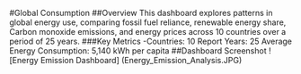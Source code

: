 #Global Consumption
##Overview
This dashboard explores patterns in global energy use, comparing fossil fuel reliance, renewable energy share, Carbon monoxide emissions, and energy prices across 10 countries over a period of 25 years.
###Key Metrics
-Countries: 10
Report Years: 25
Average Energy Consumption: 5,140 kWh per capita
##Dashboard Screenshot
![Energy Emission Dashboard]
(Energy_Emission_Analysis.JPG)
